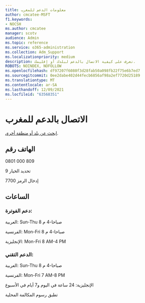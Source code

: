 ```yaml
---
title: معلومات الدعم للمغرب
author: cmcatee-MSFT
f1.keywords:
- NOCSH
ms.author: cmcatee
manager: scotv
audience: Admin
ms.topic: reference
ms.service: o365-administration
ms.collection: Adm_Support
ms.localizationpriority: medium
description: تعرف على كيفية الاتصال بالدعم لبلدك أو إقليمك.
ROBOTS: NOINDEX, NOFOLLOW
ms.openlocfilehash: df97207f6080f3d28fab50a098fb22f75e6b7ed7
ms.sourcegitcommit: 0ee2dabe402d44fecb6856af98a2ef7720d25189
ms.translationtype: MT
ms.contentlocale: ar-SA
ms.lasthandoff: 12/09/2021
ms.locfileid: "63568351"
---
```

# <a name="contact-support-for-morocco"></a>الاتصال بالدعم للمغرب

[ابحث عن بلد أو منطقة أخرى](../get-help-support.md).

## <a name="phone-number"></a>الهاتف رقم
0801 000 809

تحديد الخيار 9

إدخال الرمز 7700

## <a name="hours"></a>الساعات
### <a name="billing-support"></a>دعم الفوترة:

العربية: Sun-Thu 8 صباحا-4 م

الفرنسية: Mon-Fri 8 صباحا-4 م

الإنجليزية: Mon-Fri 8 AM-4 PM

### <a name="technical-support"></a>الدعم التقني:

العربية: Sun-Thu 8 صباحا-4 م

الفرنسية: Mon-Fri 7 AM-8 PM

الإنجليزية: 24 ساعة في اليوم و7 أيام في الأسبوع

تطبق رسوم المكالمة المحلية
